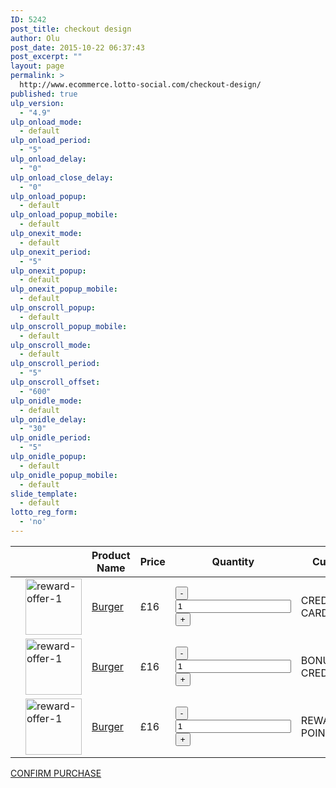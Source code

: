 ```yaml
---
ID: 5242
post_title: checkout design
author: Olu
post_date: 2015-10-22 06:37:43
post_excerpt: ""
layout: page
permalink: >
  http://www.ecommerce.lotto-social.com/checkout-design/
published: true
ulp_version:
  - "4.9"
ulp_onload_mode:
  - default
ulp_onload_period:
  - "5"
ulp_onload_delay:
  - "0"
ulp_onload_close_delay:
  - "0"
ulp_onload_popup:
  - default
ulp_onload_popup_mobile:
  - default
ulp_onexit_mode:
  - default
ulp_onexit_period:
  - "5"
ulp_onexit_popup:
  - default
ulp_onexit_popup_mobile:
  - default
ulp_onscroll_popup:
  - default
ulp_onscroll_popup_mobile:
  - default
ulp_onscroll_mode:
  - default
ulp_onscroll_period:
  - "5"
ulp_onscroll_offset:
  - "600"
ulp_onidle_mode:
  - default
ulp_onidle_delay:
  - "30"
ulp_onidle_period:
  - "5"
ulp_onidle_popup:
  - default
ulp_onidle_popup_mobile:
  - default
slide_template:
  - default
lotto_reg_form:
  - 'no'
---
```

<div class="woocommerce" id="yith-wcwl-form">
  <table class="shop_table cart wishlist_table" cellspacing="0">
    <thead>
      <tr>
        <th class="product-remove"></th>
        <th class="product-thumbnail"></th>
        <th class="product-name-price"> <span class="nobr">Product Name</span> </th>
        <th class="product-price"> <span class="nobr"> Price </span> </th>
        <th class="product-quantity">Quantity</th>
        <th class="product-stock-stauts"> <span class="nobr"> Currency </span> </th>
      </tr>
    </thead>
    <tbody>
      <tr>
        <td class="product-remove"><div> <a href="/wishlist/?remove_from_wishlist=1669" class="remove remove_from_wishlist" title="Remove this product"><span class="remove fa fa-times"></span></a> </div></td>
        <td class="product-thumbnail"><a href="http://www.ecommerce.lotto-social.com/product/burger/"> <img width="90" height="90" src="http://www.ecommerce.lotto-social.com/wp-content/uploads/reward-offer-11-90x90.jpg" class="attachment-shop_thumbnail wp-post-image" alt="reward-offer-1"> </a></td>
        <td class="product-name-price"><a href="http://www.ecommerce.lotto-social.com/product/burger/">Burger</a></td>
        <td class="product-price"><span class="amount">£16</span></td>
        <td class="product-quantity"><div class="quantity buttons_added">
            <input type="button" value="-" class="minus">
            <input type="number" step="1" title="Qty" value="1" class="input-text qty text" size="4">
            <input type="button" value="+" class="plus">
          </div></td>
        <td class="product-stock-status"><span class="greencolor">CREDIT/DEBIT CARD</span></td>
      </tr>
      <tr>
        <td class="product-remove"><div> <a href="/wishlist/?remove_from_wishlist=1669" class="remove remove_from_wishlist" title="Remove this product"><span class="remove fa fa-times"></span></a> </div></td>
        <td class="product-thumbnail"><a href="http://www.ecommerce.lotto-social.com/product/burger/"> <img width="90" height="90" src="http://www.ecommerce.lotto-social.com/wp-content/uploads/reward-offer-11-90x90.jpg" class="attachment-shop_thumbnail wp-post-image" alt="reward-offer-1"> </a></td>
        <td class="product-name-price"><a href="http://www.ecommerce.lotto-social.com/product/burger/">Burger</a></td>
        <td class="product-price"><span class="amount">£16</span></td>
        <td class="product-quantity"><div class="quantity buttons_added">
            <input type="button" value="-" class="minus">
            <input type="number" step="1" title="Qty" value="1" class="input-text qty text" size="4">
            <input type="button" value="+" class="plus">
          </div></td>
        <td class="product-stock-status"><span class="lcolor2">BONUS CREDIT</span></td>
      </tr>
      <tr>
        <td class="product-remove"><div> <a href="/wishlist/?remove_from_wishlist=1669" class="remove remove_from_wishlist" title="Remove this product"><span class="remove fa fa-times"></span></a> </div></td>
        <td class="product-thumbnail"><a href="http://www.ecommerce.lotto-social.com/product/burger/"> <img width="90" height="90" src="http://www.ecommerce.lotto-social.com/wp-content/uploads/reward-offer-11-90x90.jpg" class="attachment-shop_thumbnail wp-post-image" alt="reward-offer-1"> </a></td>
        <td class="product-name-price"><a href="http://www.ecommerce.lotto-social.com/product/burger/">Burger</a></td>
        <td class="product-price"><span class="amount">£16</span></td>
        <td class="product-quantity"><div class="quantity buttons_added">
            <input type="button" value="-" class="minus">
            <input type="number" step="1" title="Qty" value="1" class="input-text qty text" size="4">
            <input type="button" value="+" class="plus">
          </div></td>
        <td class="product-stock-status"><span class="ecolor">REWARDS POINTS</span></td>
      </tr>
    </tbody>
  </table>
  <div class="tr"> <a href="#" class="add_to_cart_button btn btn-alternative product_type_simple">CONFIRM PURCHASE</a> </div>
</div>
